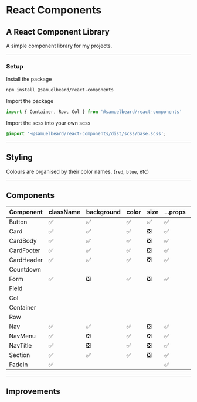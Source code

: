 # React Components

## A React Component Library

A simple component library for my projects.

---

### Setup

Install the package

```sh
npm install @samuelbeard/react-components
```

Import the package

```js
import { Container, Row, Col } from '@samuelbeard/react-components'
```

Import the scss into your own scss

```scss
@import '~@samuelbeard/react-components/dist/scss/base.scss';
```

---

## Styling

Colours are organised by their color names. (`red`, `blue`, etc)

---

## Components

| Component  | className | background | color | size | ...props | PropTypes | defaultProps | stories | ...style |
| ---------- | --------- | ---------- | ----- | ---- | -------- | --------- | ------------ | ------- | -------- |
| Button     | ✅        | ✅         | ✅    | ✅   | ✅       | ✅        | ✅           | ✅      |          |
| Card       | ✅        | ✅         | ✅    | ❎   | ✅       | ✅        | ✅           | ✅      |          |
| CardBody   | ✅        | ✅         | ✅    | ❎   | ✅       | ✅        | ✅           | ✅      |          |
| CardFooter | ✅        | ✅         | ✅    | ❎   | ✅       | ✅        | ✅           | ✅      |          |
| CardHeader | ✅        | ✅         | ✅    | ❎   | ✅       | ✅        | ✅           | ✅      |          |
| Countdown  |           |            |       |      |          |           |              |         |          |
| Form       | ✅        | ❎         | ✅    | ❎   | ✅       |           |              |         | ✅       |
| Field      |           |            |       |      |          |           |              |         |          |
| Col        |           |            |       |      |          |           |              |         |          |
| Container  |           |            |       |      |          |           |              |         |          |
| Row        |           |            |       |      |          |           |              |         |          |
| Nav        | ✅        | ✅         | ✅    | ❎   | ✅       | ✅        | ✅           | ✅      | ✅       |
| NavMenu    | ✅        | ❎         | ✅    | ❎   | ✅       | ✅        | ❎           | ✅      | ✅       |
| NavTitle   | ✅        | ❎         | ✅    | ❎   | ✅       | ✅        | ❎           | ✅      | ✅       |
| Section    | ✅        | ✅         | ✅    | ❎   | ✅       |           |              | ✅      | ✅       |
| FadeIn     | ✅        |            |       |      |  ✅       | ✅          |✅              | ✅        |✅          |

---

## Improvements
